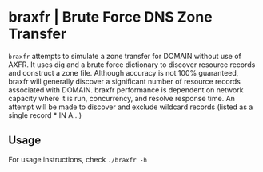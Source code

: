 # braxfr | Brute Force DNS Zone Transfer
`braxfr` attempts to simulate a zone transfer for DOMAIN without use of AXFR. 
It uses dig and a brute force dictionary to discover resource records and 
construct a zone file. Although accuracy is not 100% guaranteed, braxfr will
generally discover a significant number of resource records associated with
DOMAIN. braxfr performance is dependent on network capacity where it is run,
concurrency, and resolve response time. An attempt will be made to discover and
exclude wildcard records (listed as a single record * IN A...)

## Usage
For usage instructions, check `./braxfr -h`
